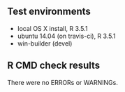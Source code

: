 ## Test environments
* local OS X install, R 3.5.1
* ubuntu 14.04 (on travis-ci), R 3.5.1
* win-builder (devel)

## R CMD check results
There were no ERRORs or WARNINGs.
